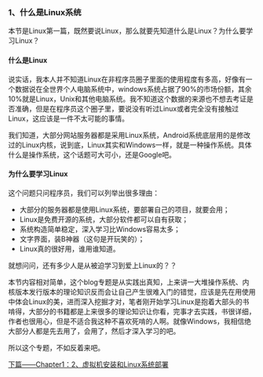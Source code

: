 ### 1、什么是Linux系统

本节是Linux第一篇，既然要说Linux，那么就要先知道什么是Linux？为什么要学习Linux？

#### 什么是Linux

说实话，我本人并不知道Linux在非程序员圈子里面的使用程度有多高，好像有一个数据说在全世界个人电脑系统中，windows系统占据了90%的市场份额，其余10%就是Linux，Unix和其他电脑系统。我不知道这个数据的来源也不想去考证是否准确，但是在程序员这个圈子里，要说没有听过Linux或者完全没有接触过Linux，这应该是一件不太可能的事情。

我们知道，大部分网站服务器都是采用Linux系统，Android系统底层用的是修改过的Linux内核，说到底，Linux其实和Windows一样，就是一种操作系统。具体什么是操作系统，这个话题可大可小，还是Google吧。

#### 为什么要学习Linux

这个问题只问程序员，我们可以列举出很多理由：

- 大部分的服务器都是使用Linux系统，要部署自己的项目，就要会用；
- Linux是免费开源的系统，大部分软件都可以自有获取；
- 系统构造简单稳定，深入学习比Windows容易太多；
- 文字界面，装B神器（这句是开玩笑的）；
- Linux真的很好用，谁用谁知道。

就想问问，还有多少人是从被迫学习到爱上Linux的？？

本节内容相对简单，这个blog专题是从实践出真知，上来讲一大堆操作系统、内核版本发行版本的理论知识反而会让自己产生很难入门的错觉，应该是先在用使用中体会Linux的美，进而深入挖掘才对，笔者刚开始学习Linux是抱着大部头的书啃得，大部分的书籍都是上来很多的理论知识让你看，完事才去实践，书很详细，作者也很用心，但是不适合我这种不喜欢死啃的人啊。就像Windows，我相信绝大部分人都是先去用了，会用了，然后才深入学习的吧。

所以这个专题，不如反着来吧。

[下篇——Chapter1：2、虚拟机安装和Linux系统部署](2、虚拟机安装和Linux系统部署.md)

